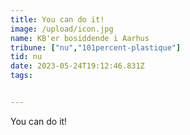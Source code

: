 ```yaml
---
title: You can do it!
image: /upload/icon.jpg
name: KB'er bosiddende i Aarhus
tribune: ["nu","101percent-plastique"]
tid: nu
date: 2023-05-24T19:12:46.831Z
tags:


---
```

You can do it!
